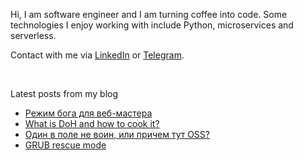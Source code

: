 Hi, I am software engineer and I am turning coffee into code. Some technologies I enjoy working with include Python, microservices and serverless.

Contact with me via [LinkedIn](https://www.linkedin.com/in/georgepirogov) or [Telegram](https://t.me/digitalduke).

<br />

Latest posts from my blog
<!-- BLOG-POST-LIST:START -->
- [Режим бога для веб-мастера](https://digitalduke.blog/webmaster-god-mode/)
- [What is DoH and how to cook it?](https://digitalduke.blog/What-is-DoH-and-how-to-cook-it/)
- [Один в поле не воин, или причем тут OSS?](https://digitalduke.blog/leadership-and-OSS/)
- [GRUB rescue mode](https://digitalduke.blog/GRUB-rescue-mode/)
<!-- BLOG-POST-LIST:END -->
